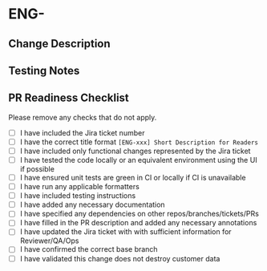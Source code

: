 # ENG-

## Change Description

## Testing Notes

## PR Readiness Checklist
Please remove any checks that do not apply.
- [ ] I have included the Jira ticket number
- [ ] I have the correct title format `[ENG-xxx] Short Description for Readers`
- [ ] I have included only functional changes represented by the Jira ticket
- [ ] I have tested the code locally or an equivalent environment using the UI if possible
- [ ] I have ensured unit tests are green in CI or locally if CI is unavailable
- [ ] I have run any applicable formatters
- [ ] I have included testing instructions
- [ ] I have added any necessary documentation
- [ ] I have specified any dependencies on other repos/branches/tickets/PRs
- [ ] I have filled in the PR description and added any necessary annotations
- [ ] I have updated the Jira ticket with with sufficient information for Reviewer/QA/Ops
- [ ] I have confirmed the correct base branch
- [ ] I have validated this  change does not destroy customer data
